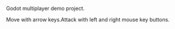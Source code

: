 Godot multiplayer demo project.

Move with arrow keys.Attack with left and right mouse key buttons.
